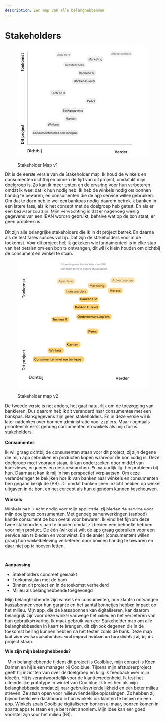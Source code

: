 ```yaml
---
description: Een map van alle belanghebbenden
---
```


# Stakeholders

<figure><img src="../.gitbook/assets/Schermafbeelding 2022-11-09 om 16.14.57.png" alt=""><figcaption><p>Stakeholder Map v1</p></figcaption></figure>

Dit is de eerste versie van de Stakeholder map. Ik houd de winkels en consumenten dichtbij en binnen de tijd van dit project, omdat dit mijn doelgroep is. Zo kan ik meer testen en de ervaring voor hun verbeteren omdat ik weet dat ik hun nodig heb. Ik heb de winkels nodig om bonnen handig te bewaren, en consumenten die de app service willen gebruiken. Om dat te doen heb je wel een bankpas nodig, daarom betrek ik banken in een latere fase, als ik het concept met de doelgroep heb getest. En als er een bezwaar zou zijn. Mijn verwachting is dat er nagenoeg weinig gegevens van een IBAN worden gebruikt, behalve wat op de bon staat, er geen probleem is.\
\
Dit zijn alle belangrijke stakeholders die ik in dit project betrek. En daarna  als de test fases succes volzijn. Dat zijn de stakeholders voor in de toekomst. Voor dit project heb ik gekeken wie fundamenteel is in elke stap van het betalen om een bon te ontvangen, dit wil ik klein houden om dichtbij de consument en winkel te staan.

<figure><img src="../.gitbook/assets/Schermafbeelding 2022-11-25 om 12.38.07.png" alt=""><figcaption><p>Stakeholder map v2</p></figcaption></figure>

De tweede versie is net anders, het gaat natuurlijk om de toezegging van bankieren. Dus daarom heb ik dit veranderd naar consumenten met een bankpas. Bankgegevens zijn geen stakeholders. En in deze versie wil ik later nadenken over bonnen administratie voor zzp'ers. Maar nogmaals prioriteer ik eerst genoeg consumenten en winkels als mijn focus stakeholders. \
\
**Consumenten**

Ik wil graag dichtbij de consumenten staan voor dit project, zij zijn degene die mijn app gebruiken en producten kopen waarvoor de bon nodig is. Deze doelgroep moet vooraan staan, ik kan onderzoeken door middel van interviews, enquetes en desk researchen. En natuurlijk ligt het probleem bij hun. Daarnaast kan ik mij in hun perspectief verplaatsen. Om deze veranderingen te bekijken hoe ik van banken naar winkels en consumenten ben gegaan bekijk de (PB). Dit omdat banken geen inzicht hebben op winkel uitgaven in de bon, en het concept als hun eigendom kunnen beschouwen.\
\
**Winkels**

Winkels heb ik echt nodig voor mijn applicatie, zij bieden de service voor mijn doelgroep consumenten. Met genoeg samenwerkingen (aanbod) kande consument de bon overal voor bewaren. Ik vind het fijn om deze twee stakeholders aan te houden omdat zij beiden een behoefte hebben voor mijn product. De één (winkels) wilt de app graag gebruiken  voor een service aan te bieden en voor winst. En de ander (consumenten) willen graag hun winkelbeleving verbeteren door bonnen handig te bewaren en daar niet op te hoeven letten.&#x20;



<figure><img src="../.gitbook/assets/Scherm­afbeelding 2023-04-21 om 16.54.23.png" alt=""><figcaption></figcaption></figure>

**Aanpassing**

* Stakeholders concreet gemaakt
* Toekomstplan met de bank
* Binnen dit project en in de toekomst verhelderd
* Milieu als belanghebbende toegevoegd

Mijn belanghebbende zijn winkels en consumenten, hun klanten ontvangen kassabonnen voor hun garantie en het aantal bonnetjes hebben impact op het milieu. Mijn app, die de kassabonnen kan digitaliseren, kan daarom belangrijk zijn voor deze winkel vanwege het milieu en het verbeteren van hun gebruikservaring. Ik maak gebruik van een Stakeholder map om alle belanghebbenden in kaart te brengen, dit zijn ook degenen die in de toekomst belang kunnen hebben na het testen zoals de bank. Deze map laat zien welke stakeholders veel impact hebben en hoe dichtbij zij bij dit project staan.

**Wie zijn mijn belanghebbende?** \
\
  Mijn belanghebbende tijdens dit project is Coolblue, mijn contact is Koen Damen en hij is een manager bij Coolblue. Tijdens mijn afstudeerproject geeft hij inzichten van over de doelgroep en krijg ik feedback over mijn ideeën. Hij is verantwoordelijk voor de klanttevredenheid. Ik test het uiteindelijke prototype in winkel van Coolblue. Ik kies hen als mijn belanghebbende omdat zij naar gebruiksvriendelijkheid en een beter milieu streven. Ze staan open voor milieuvriendelijke oplossingen. Zo hebben zij bijvoorbeeld een dashboard in hun winkels om klanten te helpen en een app. Winkels zoals Coolblue digitaliseren bonnen al maar, bonnen komen in aparte apps te staan en je bent niet anoniem. Mijn idee kan een goed voorstel zijn voor het milieu (PB).



